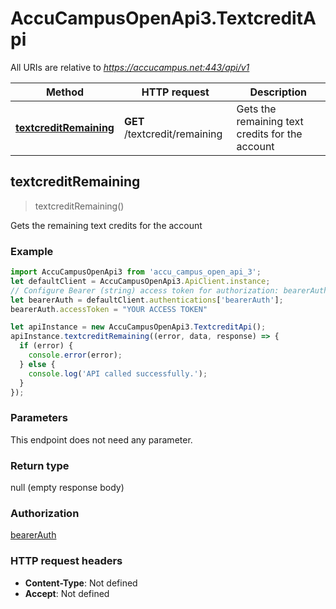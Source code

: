 # AccuCampusOpenApi3.TextcreditApi

All URIs are relative to *https://accucampus.net:443/api/v1*

Method | HTTP request | Description
------------- | ------------- | -------------
[**textcreditRemaining**](TextcreditApi.md#textcreditRemaining) | **GET** /textcredit/remaining | Gets the remaining text credits for the account



## textcreditRemaining

> textcreditRemaining()

Gets the remaining text credits for the account

### Example

```javascript
import AccuCampusOpenApi3 from 'accu_campus_open_api_3';
let defaultClient = AccuCampusOpenApi3.ApiClient.instance;
// Configure Bearer (string) access token for authorization: bearerAuth
let bearerAuth = defaultClient.authentications['bearerAuth'];
bearerAuth.accessToken = "YOUR ACCESS TOKEN"

let apiInstance = new AccuCampusOpenApi3.TextcreditApi();
apiInstance.textcreditRemaining((error, data, response) => {
  if (error) {
    console.error(error);
  } else {
    console.log('API called successfully.');
  }
});
```

### Parameters

This endpoint does not need any parameter.

### Return type

null (empty response body)

### Authorization

[bearerAuth](../README.md#bearerAuth)

### HTTP request headers

- **Content-Type**: Not defined
- **Accept**: Not defined

